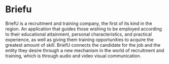 # Briefu 

BriefU is a recruitment and training company, the first of its kind in the region.
An application that guides those wishing to be employed according to their educational attainment, personal characteristics, and practical experience, as well as giving them training opportunities to acquire the greatest amount of skill.
BriefU connects the candidate for the job and the entity they desire through a new mechanism in the world of recruitment and training, which is through audio and video visual communication.
